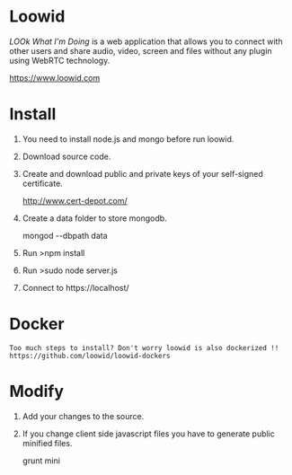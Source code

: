 Loowid
======

*LOOk What I'm Doing* is a web application that allows you to connect with other users and share audio, video, screen and files without any plugin using WebRTC technology.

https://www.loowid.com
  
Install
=======

  1. You need to install node.js and mongo before run loowid.
  2. Download source code.
  3. Create and download public and private keys of your self-signed certificate.
  
      http://www.cert-depot.com/ 
  4. Create a data folder to store mongodb.
  
      mongod --dbpath data
  5. Run >npm install
  6. Run >sudo node server.js
  7. Connect to https://localhost/

Docker
=======

	Too much steps to install? Don't worry loowid is also dockerized !!
	https://github.com/loowid/loowid-dockers
  
Modify
=======

  1. Add your changes to the source.
  2. If you change client side javascript files you have to generate public minified files.
  
      grunt mini
  
